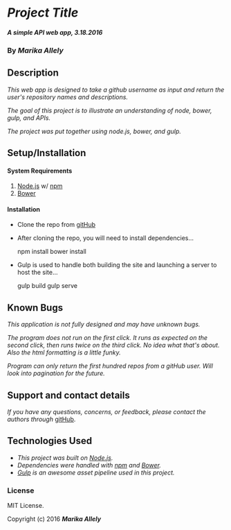 # _Project Title_

#### _A simple API web app, 3.18.2016_

### By _**Marika Allely**_

## Description

_This web app is designed to take a github username as input and return the user's repository names and descriptions._

_The goal of this project is to illustrate an understanding of node, bower, gulp, and APIs._

_The project was put together using node.js, bower, and gulp._


## Setup/Installation

#### System Requirements

1. [Node.js](https://nodejs.org/en/) w/ [npm](https://www.npmjs.com/)
2. [Bower](http://bower.io/)

#### Installation

* Clone the repo from [gitHub](https://github.com/MBAllely/repo_ripper)
* After cloning the repo, you will need to install dependencies...


    npm install
    bower install

* Gulp is used to handle both building the site and launching a server to host the site...


    gulp build
    gulp serve

## Known Bugs

_This application is not fully designed and may have unknown bugs._

_The program does not run on the first click.  It runs as expected on the second click, then runs twice on the third click.  No idea what that's about.  Also the html formatting is a little funky._

_Program can only return the first hundred repos from a gitHub user.  Will look into pagination for the future._

## Support and contact details

_If you have any questions, concerns, or feedback, please contact the authors through_ [gitHub](https://github.com/MBAllely).

## Technologies Used

* _This project was built on [Node.js](https://nodejs.org/en/)._
* _Dependencies were handled with [npm](https://www.npmjs.com/) and [Bower](http://bower.io/)._
* _[Gulp](http://gulpjs.com/) is an awesome asset pipeline used in this project._

### License

MIT License.

Copyright (c) 2016 **_Marika Allely_**

